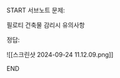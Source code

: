 START
서브노트
문제:

필로티 건축물 감리시 유의사항 

정답:

![[스크린샷 2024-09-24 11.12.09.png]]
<!--ID: 1727688301239-->
END